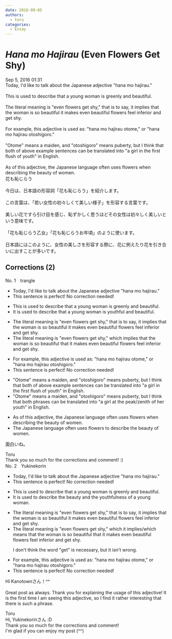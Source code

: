 ```yaml
---
date: 2016-09-05
authors:
  - toru
categories:
  - Essay
---
```


<h1 id="subject_show"><strong><em>Hana mo Hajirau</strong></em> (Even Flowers Get Shy)</h1>
<div class="date">Sep 5, 2016 01:31</div>
<div id="post"><div id="body_show_ori">
Today, I'd like to talk about the Japanese adjective "hana mo hajirau."<br/><br/>This is used to describe that a young woman is greenly and beautiful.<br/><br/>The literal meaning is "even flowers get shy," that is to say, it implies that the woman is so beautiful it makes even beautiful flowers feel inferior and get shy.<br/><br/>For example, this adjective is used as: "hana mo hajirau otome," or "hana mo hajirau otoshigoro."<br/><br/>"Otome" means a maiden, and "otoshigoro" means puberty, but I think that both of above example sentences can be translated into "a girl in the first flush of youth" in English.<br/><br/>As of this adjective, the Japanese language often uses flowers when describing the beauty of women.
</div></div>

<!-- more -->

<div id="post_ja"><div id="body_show_mo">
花も恥じらう<br/><br/>今日は、日本語の形容詞「花も恥じらう」を紹介します。<br/><br/>この言葉は、「若い女性の初々しくて美しい様子」を形容する言葉です。<br/><br/>美しい花ですら引け目を感じ、恥ずかしく思うほどその女性は初々しく美しいという意味です。<br/><br/>「花も恥じらう乙女」「花も恥じらうお年頃」のように使います。<br/><br/>日本語にはこのように、女性の美しさを形容する際に、花に例えたり花を引き合いに出すことが多いです。
</div></div>

## Corrections (2)
<div id="block"><div class="first_name"> No. 1　<span class="just_name">trangle</span></div><div id="block2">
<ul class="correction_field">
<li class="incorrect">Today, I'd like to talk about the Japanese adjective "hana mo hajirau."</li>
<li class="corrected perfect">This sentence is perfect! No correction needed!</li>
</ul>
<ul class="correction_field">
<li class="incorrect">This is used to describe that a young woman is greenly and beautiful.</li>
<li class="corrected correct">
It is used to describe that a young woman is youthful and beautiful.
</li>
</ul>
<ul class="correction_field">
<li class="incorrect">The literal meaning is "even flowers get shy," that is to say, it implies that the woman is so beautiful it makes even beautiful flowers feel inferior and get shy.</li>
<li class="corrected correct">
The literal meaning is "even flowers get shy," which implies that the woman is so beautiful that it makes even beautiful flowers feel inferior and get shy.
</li>
</ul>
<ul class="correction_field">
<li class="incorrect">For example, this adjective is used as: "hana mo hajirau otome," or "hana mo hajirau otoshigoro."</li>
<li class="corrected perfect">This sentence is perfect! No correction needed!</li>
</ul>
<ul class="correction_field">
<li class="incorrect">"Otome" means a maiden, and "otoshigoro" means puberty, but I think that both of above example sentences can be translated into "a girl in the first flush of youth" in English.</li>
<li class="corrected correct">
"Otome" means a maiden, and "otoshigoro" means puberty, but I think that both phrases can be translated into "a girl at the peak/zenith of her youth" in English.
</li>
</ul>
<ul class="correction_field">
<li class="incorrect">As of this adjective, the Japanese language often uses flowers when describing the beauty of women.</li>
<li class="corrected correct">
The Japanese language often uses flowers to describe the beauty of women.
</li>
</ul>
<p class="comment_small">
 面白いね。
</p>

</div><div class="name"><span class="just_name">Toru</span><br>
Thank you so much for the corrections and comment! :)
</div>
</div>
<div id="block"><div class="first_name"> No. 2　<span class="just_name">Yukinekorin</span></div><div id="block2">
<ul class="correction_field">
<li class="incorrect">Today, I'd like to talk about the Japanese adjective "hana mo hajirau."</li>
<li class="corrected perfect">This sentence is perfect! No correction needed!</li>
</ul>
<ul class="correction_field">
<li class="incorrect">This is used to describe that a young woman is greenly and beautiful.</li>
<li class="corrected correct">
<span class="f_blue">It </span>is used to describe <span class="f_blue">the beauty and the youthfulness of </span>a young woman.
</li>
</ul>
<ul class="correction_field">
<li class="incorrect">The literal meaning is "even flowers get shy," that is to say, it implies that the woman is so beautiful it makes even beautiful flowers feel inferior and get shy.</li>
<li class="corrected correct">
The literal meaning is "even flowers get shy," <span class="f_blue">which </span>it implies<span class="f_blue">/which means</span> that the woman is so beautiful <span class="f_blue">that </span>it makes even beautiful flowers feel inferior and <span class="sline">get </span>shy.
<p class="correction_comment">I don't think the word "get" is necessary, but it isn't wrong.</p>
</li>
</ul>
<ul class="correction_field">
<li class="incorrect">For example, this adjective is used as: "hana mo hajirau otome," or "hana mo hajirau otoshigoro."</li>
<li class="corrected perfect">This sentence is perfect! No correction needed!</li>
</ul>
<p class="comment_small">
 Hi Kanotownさん！^^
 <br/>
 <br/>
 Great post as always. Thank you for explaining the usage of this adjective! It is the first time I am seeing this adjective, so I find it rather interesting that there is such a phrase.
</p>

</div><div class="name"><span class="just_name">Toru</span><br>
Hi, Yukinekorinさん :D<br/>Thank you so much for the corrections and comment!<br/>I'm glad if you can enjoy my post (^^)
</div>
</div>
